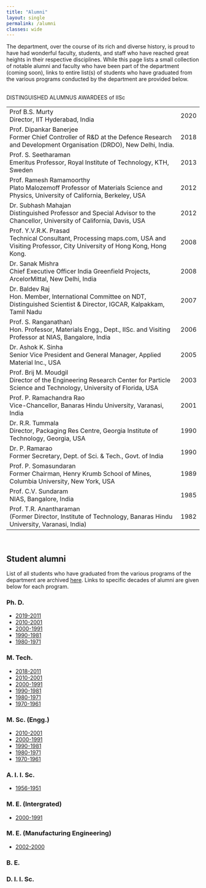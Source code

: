 ```yaml
---
title: "Alumni"
layout: single
permalink: /alumni
classes: wide
---
```

<p>
The department, over the course of its rich and diverse history, is proud to have had wonderful faculty, students, and staff who have reached great heights in their respective disciplines. While this page lists a small collection of notable alumni and faculty who have been part of the department (coming soon), links to entire list(s) of students who have graduated from the various programs conducted by the department are provided below. 
</p>
<br>
DISTINGUISHED ALUMNUS AWARDEES of IISc
<br>
<table>
<tbody>
<tr>
<td>Prof B.S. Murty<br> 
Director, IIT Hyderabad, India</td>
<td>2020</td>
</tr>
<tr>
<td>Prof. Dipankar Banerjee <br> 
Former Chief Controller of R&D at the Defence Research and Development Organisation (DRDO), New Delhi, India. </td>
<td>2018</td>
</tr>
<tr>
<td>Prof. S. Seetharaman <br> 
Emeritus Professor, Royal Institute of Technology, KTH, Sweden</td>
<td>2013</td>
</tr>
<tr>
<td>Prof. Ramesh Ramamoorthy <br> 
Plato Malozemoff Professor of Materials Science and Physics, University of California, Berkeley, USA </td>
<td>2012</td>
</tr>
<tr>
<td>Dr. Subhash Mahajan<br> 
Distinguished Professor and Special Advisor to the Chancellor, University of California, Davis, USA</td>
<td>2012</td>
</tr>
<tr>
<td>Prof. Y.V.R.K. Prasad<br> 
Technical Consultant, Processing maps.com, USA and Visiting Professor, City University of Hong Kong, Hong Kong. </td>
<td>2008</td>
</tr>
<tr>
<td>Dr. Sanak Mishra<br> 
Chief Executive Officer India Greenfield Projects, ArcelorMittal, New Delhi, India</td>
<td>2008</td>
</tr>
<tr>
<td>Dr. Baldev Raj<br> 
Hon. Member, International Committee on NDT, Distinguished Scientist & Director, IGCAR, Kalpakkam, Tamil Nadu</td>
<td>2007</td>
</tr>
<tr>
<td>Prof. S. Ranganathan) <br> 
Hon. Professor, Materials Engg., Dept., IISc. and Visiting Professor at NIAS, Bangalore, India</td>
<td>2006</td>
</tr>
<tr>
<td>Dr. Ashok K. Sinha<br> 
Senior Vice President and General Manager, Applied Material Inc., USA</td>
<td>2005</td>
</tr>
<tr>
<td>Prof. Brij M. Moudgil<br> 
Director of the Engineering Research Center for Particle Science and Technology, University of Florida, USA</td>
<td>2003</td>
</tr>
<tr>
<td>Prof. P. Ramachandra Rao<br> 
Vice-Chancellor, Banaras Hindu University, Varanasi, India</td>
<td>2001</td>
</tr>
<tr>
<td>Dr. R.R. Tummala <br> 
Director, Packaging Res Centre, Georgia Institute of Technology, Georgia, USA</td>
<td>1990</td>
</tr>
<tr>
<td>Dr. P. Ramarao<br> 
Former Secretary, Dept. of Sci. & Tech., Govt. of India</td>
<td>1990</td>
</tr>
<tr>
<td>Prof. P. Somasundaran<br> 
Former Chairman, Henry Krumb School of Mines, Columbia University, New York, USA</td>
<td>1989</td>
</tr>
<tr>
<td>Prof. C.V. Sundaram<br> 
NIAS, Bangalore, India</td>
<td>1985</td>
</tr>
<tr>
<td>Prof. T.R. Anantharaman<br> 
(Former Director, Institute of Technology, Banaras Hindu University, Varanasi, India) </td>
<td>1982</td>
</tr>
</tbody>
</table>
<br>

## Student alumni
List of all students who have graduated from the various programs of the department are archived <a href="{{ site.baseurl }}/alumni-archive">here</a>. Links to specific decades of alumni are given below for each program.

### Ph. D.
<ul>
<li><a href="{{ site.baseurl }}/alumni-archive#2019-2011">2019-2011</a></li>
<li><a href="{{ site.baseurl }}/alumni-archive#2010-2001">2010-2001</a></li>
<li><a href="{{ site.baseurl }}/alumni-archive#2000-1991">2000-1991</a></li>
<li><a href="{{ site.baseurl }}/alumni-archive#1990-1981">1990-1981</a></li>
<li><a href="{{ site.baseurl }}/alumni-archive#1980-1971">1980-1971</a></li>
</ul>

### M. Tech.
<ul>
<li><a href="{{ site.baseurl }}/alumni-archive#2018-2011">2018-2011</a></li>
<li><a href="{{ site.baseurl }}/alumni-archive#2010-2001-1">2010-2001</a></li>
<li><a href="{{ site.baseurl }}/alumni-archive#2000-1991-1">2000-1991</a></li>
<li><a href="{{ site.baseurl }}/alumni-archive#1990-1981-1">1990-1981</a></li>
<li><a href="{{ site.baseurl }}/alumni-archive#1980-1971-1">1980-1971</a></li>
<li><a href="{{ site.baseurl }}/alumni-archive#1970-1961">1970-1961</a></li>
</ul>

### M. Sc. (Engg.)
<ul>
<li><a href="{{ site.baseurl }}/alumni-archive#2010-2001-2">2010-2001</a></li>
<li><a href="{{ site.baseurl }}/alumni-archive#2000-1991-2">2000-1991</a></li>
<li><a href="{{ site.baseurl }}/alumni-archive#1990-1981-2">1990-1981</a></li>
<li><a href="{{ site.baseurl }}/alumni-archive#1980-1971-2">1980-1971</a></li>
<li><a href="{{ site.baseurl }}/alumni-archive#1970-1961-1">1970-1961</a></li>
</ul>

### A. I. I. Sc.
<ul>
<li><a href="{{ site.baseurl }}/alumni-archive#1956-1951">1956-1951</a></li>
</ul>

### M. E. (Intergrated)
<ul>
<li><a href="{{ site.baseurl }}/alumni-archive#2000-1991-3">2000-1991</a></li>
</ul>

### M. E. (Manufacturing Engineering)
<ul>
<li><a href="{{ site.baseurl }}/alumni-archive#2002-2000">2002-2000</a></li>
</ul>

### B. E.

### D. I. I. Sc.
